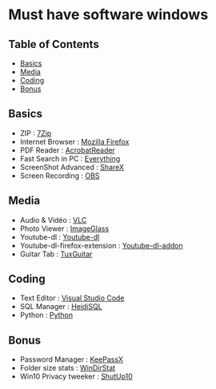 # Must have software windows

## Table of Contents

 * [Basics](#Basics) 
 * [Media](#Media)
 * [Coding](#Coding)
 * [Bonus](#Bonus)

## Basics
* ZIP : [7Zip](https://www.7-zip.org/)
* Internet Browser : [Mozilla Firefox](https://www.mozilla.org/fr/firefox/new/)
* PDF Reader : [AcrobatReader](https://get.adobe.com/fr/reader/)
* Fast Search in PC : [Everything](https://www.voidtools.com/)
* ScreenShot Advanced : [ShareX](https://getsharex.com/)
* Screen Recording : [OBS](https://obsproject.com/fr/welcome)


## Media
* Audio & Vidéo : [VLC](https://www.videolan.org/vlc/download-windows.fr.html)
* Photo Viewer : [ImageGlass](https://imageglass.org/)
* Youtube-dl : [Youtube-dl](https://github.com/ytdl-org/youtube-dl)
* Youtube-dl-firefox-extension : [Youtube-dl-addon](https://github.com/UnknownPlatypus/yt-dl-firefox-extension)
* Guitar Tab : [TuxGuitar](https://tuxguitar.fr.uptodown.com/windows)

## Coding
* Text Editor : [Visual Studio Code](https://code.visualstudio.com/)
* SQL Manager : [HeidiSQL](https://www.heidisql.com/download.php)
* Python : [Python](https://www.python.org/downloads/)


## Bonus
* Password Manager : [KeePassX](https://www.keepassx.org/downloads)
* Folder size stats : [WinDirStat](https://windirstat.net/download.html)
* Win10 Privacy tweeker : [ShutUp10](https://www.oo-software.com/fr/shutup10)



